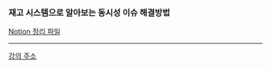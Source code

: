 
### 재고 시스템으로 알아보는 동시성 이슈 해결방법



[Notion 정리 파일](https://jumpy-cylinder-eb2.notion.site/77047c14028d451b8142828b5658fe7a)

---

[강의 주소](https://www.inflearn.com/course/동시성이슈-재고시스템/dashboard)